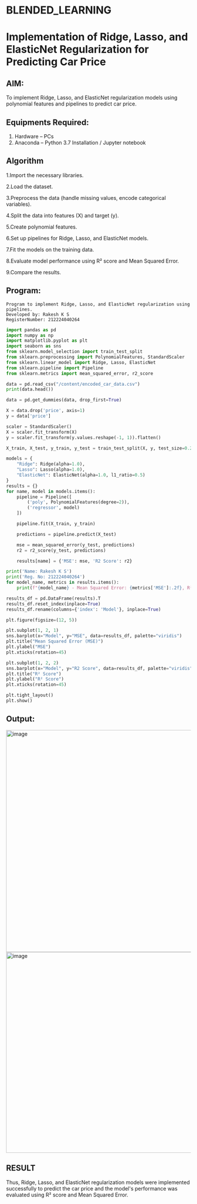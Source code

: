 # BLENDED_LEARNING
# Implementation of Ridge, Lasso, and ElasticNet Regularization for Predicting Car Price

## AIM:
To implement Ridge, Lasso, and ElasticNet regularization models using polynomial features and pipelines to predict car price.

## Equipments Required:
1. Hardware – PCs
2. Anaconda – Python 3.7 Installation / Jupyter notebook

## Algorithm

1.Import the necessary libraries.


2.Load the dataset.


3.Preprocess the data (handle missing values, encode categorical variables).


4.Split the data into features (X) and target (y).


5.Create polynomial features.


6.Set up pipelines for Ridge, Lasso, and ElasticNet models.


7.Fit the models on the training data.


8.Evaluate model performance using R² score and Mean Squared Error.


9.Compare the results.

## Program:
```
Program to implement Ridge, Lasso, and ElasticNet regularization using pipelines.
Developed by: Rakesh K S
RegisterNumber: 212224040264
```
``` py
import pandas as pd
import numpy as np
import matplotlib.pyplot as plt
import seaborn as sns
from sklearn.model_selection import train_test_split
from sklearn.preprocessing import PolynomialFeatures, StandardScaler
from sklearn.linear_model import Ridge, Lasso, ElasticNet
from sklearn.pipeline import Pipeline
from sklearn.metrics import mean_squared_error, r2_score

data = pd.read_csv("/content/encoded_car_data.csv")
print(data.head())

data = pd.get_dummies(data, drop_first=True)

X = data.drop('price', axis=1)
y = data['price']

scaler = StandardScaler()
X = scaler.fit_transform(X)
y = scaler.fit_transform(y.values.reshape(-1, 1)).flatten()

X_train, X_test, y_train, y_test = train_test_split(X, y, test_size=0.2, random_state=42)

models = {
    "Ridge": Ridge(alpha=1.0),
    "Lasso": Lasso(alpha=1.0),
    "ElasticNet": ElasticNet(alpha=1.0, l1_ratio=0.5)
}
results = {}
for name, model in models.items():
    pipeline = Pipeline([
        ('poly', PolynomialFeatures(degree=2)),
        ('regressor', model)
    ])

    pipeline.fit(X_train, y_train)

    predictions = pipeline.predict(X_test)

    mse = mean_squared_error(y_test, predictions)
    r2 = r2_score(y_test, predictions)

    results[name] = {'MSE': mse, 'R2 Score': r2}

print('Name: Rakesh K S')
print('Reg. No: 212224040264')
for model_name, metrics in results.items():
    print(f"{model_name} - Mean Squared Error: {metrics['MSE']:.2f}, R² Score: {metrics['R2 Score']:.2f}")

results_df = pd.DataFrame(results).T
results_df.reset_index(inplace=True)
results_df.rename(columns={'index': 'Model'}, inplace=True)

plt.figure(figsize=(12, 5))

plt.subplot(1, 2, 1)
sns.barplot(x="Model", y="MSE", data=results_df, palette="viridis")
plt.title("Mean Squared Error (MSE)")
plt.ylabel("MSE")
plt.xticks(rotation=45)

plt.subplot(1, 2, 2)
sns.barplot(x="Model", y="R2 Score", data=results_df, palette="viridis")
plt.title("R² Score")
plt.ylabel("R² Score")
plt.xticks(rotation=45)

plt.tight_layout()
plt.show()
```
## Output:
<img width="757" height="606" alt="image" src="https://github.com/user-attachments/assets/217587a0-f53e-4850-bae1-3b755308eed5" />
<img width="1330" height="548" alt="image" src="https://github.com/user-attachments/assets/1b942251-a4a3-4185-853d-846b0d664f99" />


## RESULT

Thus, Ridge, Lasso, and ElasticNet regularization models were implemented successfully to predict the car price and the model's performance was evaluated using R² score and Mean Squared Error.
